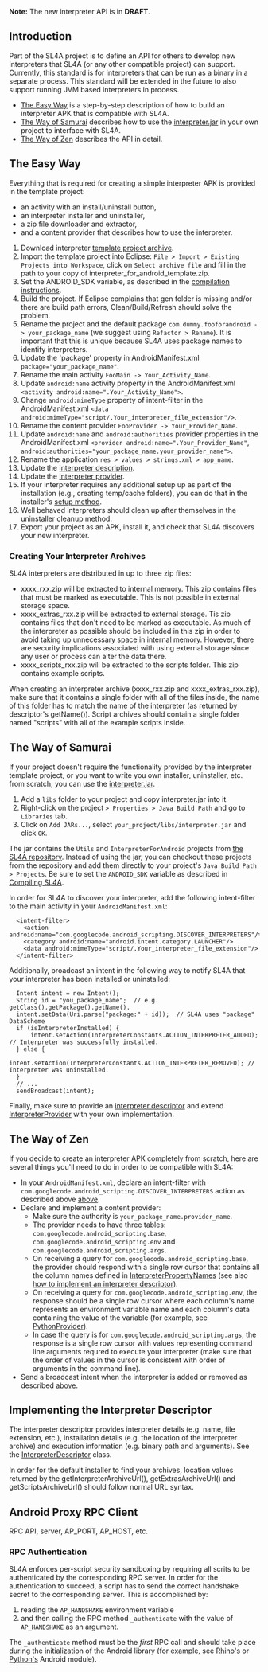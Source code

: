 **Note:** The new interpreter API is in **DRAFT**.

## Introduction ##

Part of the SL4A project is to define an API for others to develop new interpreters that SL4A (or any other compatible project) can support. Currently, this standard is for interpreters that can be run as a binary in a separate process. This standard will be extended in the future to also support running JVM based interpreters in process.

  * [The Easy Way](#The_Easy_Way.md) is a step-by-step description of how to build an interpreter APK that is compatible with SL4A.
  * [The Way of Samurai](#The_Way_of_Samurai.md) describes how to use the
    [interpreter.jar](../android/InterpreterForAndroidTemplate/libs/interpreter.jar)
    in your own project to interface with SL4A.
  * [The Way of Zen](#The_Way_of_Zen.md) describes the API in detail.

## The Easy Way ##

Everything that is required for creating a simple interpreter APK is provided in the template project:
  * an activity with an install/uninstall button,
  * an interpreter installer and uninstaller,
  * a zip file downloader and extractor,
  * and a content provider that describes how to use the interpreter.

  1. Download interpreter [template project archive](../android/interpreter_for_android_template.zip).
  1. Import the template project into Eclipse: `File > Import > Existing Projects into Workspace`, click on `Select archive file` and fill in the path to your copy of interpreter\_for\_android\_template.zip.
  1. Set the ANDROID\_SDK variable, as described in the [compilation instructions](CompilingASE.md).
  1. Build the project. If Eclipse complains that gen folder is missing and/or there are build path errors, Clean/Build/Refresh should solve the problem.
  1. Rename the project and the default package `com.dummy.fooforandroid -> your_package_name` (we suggest using `Refactor > Rename`). It is important that this is unique because SL4A uses package names to identify interpreters.
  1. Update the 'package' property in AndroidManifest.xml `package="your_package_name"`.
  1. Rename the main activity `FooMain -> Your_Activity_Name`.
  1. Update `android:name` activity property in the AndroidManifest.xml `<activity android:name=".Your_Activity_Name">`.
  1. Change `android:mimeType` property of intent-filter in the AndroidManifest.xml `<data android:mimeType="script/.Your_interpreter_file_extension"/>`.
  1. Rename the content provider `FooProvider -> Your_Provider_Name`.
  1. Update `android:name` and `android:authorities` provider properties in the AndroidManifest.xml `<provider android:name=".Your_Provider_Name"`, `android:authorities="your_package_name.your_provider_name">`.
  1. Rename the application `res > values > strings.xml > app_name`.
  1. Update the [interpreter description](#Implementing_the_Interpreter_Descriptor.md).
  1. Update the [interpreter provider](../android/InterpreterForAndroid/src/com/googlecode/android_scripting/interpreter/InterpreterProvider.java).
  1. If your interpreter requires any additional setup up as part of the
     installation (e.g., creating temp/cache folders), you can do that in the
     installer's [setup method](../android/PythonForAndroid/src/com/googlecode/pythonforandroid/PythonInstaller.java).
  1. Well behaved interpreters should clean up after themselves in the uninstaller cleanup method.
  1. Export your project as an APK, install it, and check that SL4A discovers your new interpreter.

### Creating Your Interpreter Archives ###

SL4A interpreters are distributed in up to three zip files:

  * xxxx\_rxx.zip will be extracted to internal memory. This zip contains files that must be marked as executable. This is not possible in external storage space.
  * xxxx\_extras\_rxx.zip will be extracted to external storage. Tis zip contains files that don't need to be marked as executable. As much of the interpreter as possible should be included in this zip in order to avoid taking up unnecessary space in internal memory. However, there are security implications associated with using external storage since any user or process can alter the data there.
  * xxxx\_scripts\_rxx.zip will be extracted to the scripts folder. This zip contains example scripts.

When creating an interpreter archive (xxxx\_rxx.zip and xxxx\_extras\_rxx.zip), make sure that it contains a single folder with all of the files inside, the name of this folder has to match the name of the interpreter (as returned by descriptor's getName()). Script archives should contain a single folder named "scripts" with all of the example scripts inside.

## The Way of Samurai ##

If your project doesn't require the functionality provided by the interpreter
template project, or you want to write you own installer, uninstaller, etc. from
scratch, you can use the
[interpreter.jar](../android/InterpreterForAndroidTemplate/libs/interpreter.jar).
  1. Add a `libs` folder to your project and copy interpreter.jar into it.
  1. Right-click on the project `> Properties > Java Build Path` and go to `Libraries` tab.
  1. Click on `Add JARs...`, select `your_project/libs/interpreter.jar` and click `OK`.

The jar contains the `Utils` and `InterpreterForAndroid` projects from [the SL4A repository](http://code.google.com/p/android-scripting/source/browse/#hg/android). Instead of using the jar, you can checkout these projects from the repository and add them directly to your project's `Java Build Path > Projects`. Be sure to set the `ANDROID_SDK` variable as described in [Compiling SL4A](CompilingASE.md).

In order for SL4A to discover your interpreter, add the following intent-filter to the main activity in your `AndroidManifest.xml`:
```
  <intent-filter>
    <action android:name="com.googlecode.android_scripting.DISCOVER_INTERPRETERS"/>
    <category android:name="android.intent.category.LAUNCHER"/>
    <data android:mimeType="script/.Your_interpreter_file_extension"/>
  </intent-filter>
```

Additionally, broadcast an intent in the following way to notify SL4A that your interpreter has been installed or uninstalled:
```
  Intent intent = new Intent();
  String id = "you_package_name";  // e.g. getClass().getPackage().getName().  
  intent.setData(Uri.parse("package:" + id));  // SL4A uses "package" DataScheme
  if (isInterpreterInstalled) {
      intent.setAction(InterpreterConstants.ACTION_INTERPRETER_ADDED); // Interpreter was successfully installed.
  } else {
      intent.setAction(InterpreterConstants.ACTION_INTERPRETER_REMOVED); // Interpreter was uninstalled.
  }
  // ...
  sendBroadcast(intent);
```

Finally, make sure to provide an [interpreter descriptor](#Implementing_the_Interpreter_Descriptor.md) and extend [InterpreterProvider](http://code.google.com/p/android-scripting/source/browse/android/InterpreterForAndroid/src/com/googlecode/android_scripting/interpreter/InterpreterProvider.java) with your own implementation.

## The Way of Zen ##

If you decide to create an interpreter APK completely from scratch, here are several things you'll need to do in order to be compatible with SL4A:

  * In your `AndroidManifest.xml`, declare an intent-filter with `com.googlecode.android_scripting.DISCOVER_INTERPRETERS` action as described above [above](#The_Way_of_Samurai.md).
  * Declare and implement a content provider:
    * Make sure the authority is `your_package_name.provider_name`.
    * The provider needs to have three tables: `com.googlecode.android_scripting.base`, `com.googlecode.android_scripting.env` and `com.googlecode.android_scripting.args`.
    * On receiving a query for `com.googlecode.android_scripting.base`, the provider should respond with a single row cursor that contains all the column names defined in [InterpreterPropertyNames](http://code.google.com/p/android-scripting/source/browse/android/Utils/src/com/googlecode/android_scripting/interpreter/InterpreterPropertyNames.java) (see also  [how to implement an interpreter descriptor](#Implementing_the_Interpreter_Descriptor.md)).
    * On receiving a query for `com.googlecode.android_scripting.env`, the response should be a single row cursor where each column's name represents an environment variable name and each column's data containing the value of the variable (for example, see [PythonProvider](http://code.google.com/p/android-scripting/source/browse/android/PythonForAndroid/src/com/googlecode/pythonforandroid/PythonProvider.java)).
    * In case the query is for `com.googlecode.android_scripting.args`, the response is a single row cursor with values representing command line arguments requred to execute your interpreter (make sure that the order of values in the cursor is consistent with order of arguments in the command line).
  * Send a broadcast intent when the interpreter is added or removed as described [above](#The_Way_of_Samurai.md).

## Implementing the Interpreter Descriptor ##

The interpreter descriptor provides interpreter details (e.g. name, file extension, etc.), installation details (e.g. the location of the interpreter archive) and execution information (e.g. binary path and arguments). See the [InterpreterDescriptor](http://code.google.com/p/android-scripting/source/browse/android/Utils/src/com/googlecode/android_scripting/interpreter/InterpreterDescriptor.java) class.

In order for the default installer to find your archives, location values returned by the getInterpreterArchiveUrl(), getExtrasArchiveUrl() and getScriptsArchiveUrl() should follow normal URL syntax.

## Android Proxy RPC Client ##

RPC API, server, AP\_PORT, AP\_HOST, etc.

### RPC Authentication ###

SL4A enforces per-script security sandboxing by requiring all scrits to be authenticated by the corresponding RPC server. In order for the authentication to succeed, a script has to send the correct handshake secret to the corresponding server. This is accomplished by:

  1. reading the `AP_HANDSHAKE` environment variable
  1. and then calling the RPC method `_authenticate` with the value of `AP_HANDSHAKE` as an argument.

The `_authenticate` method must be the _first_ RPC call and should take place during the initialization of the Android library (for example, see [Rhino's](http://code.google.com/p/android-scripting/source/browse/rhino/ase/android.js) or [Python's](http://code.google.com/p/android-scripting/source/browse/python/ase/android.py) Android module).

<!---
 vi: ft=markdown:et:fdm=marker
 -->
